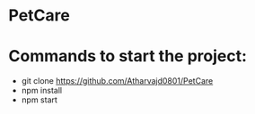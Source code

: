 # PetCare
# Commands to start the project:
- git clone https://github.com/Atharvajd0801/PetCare
- npm install
- npm start
